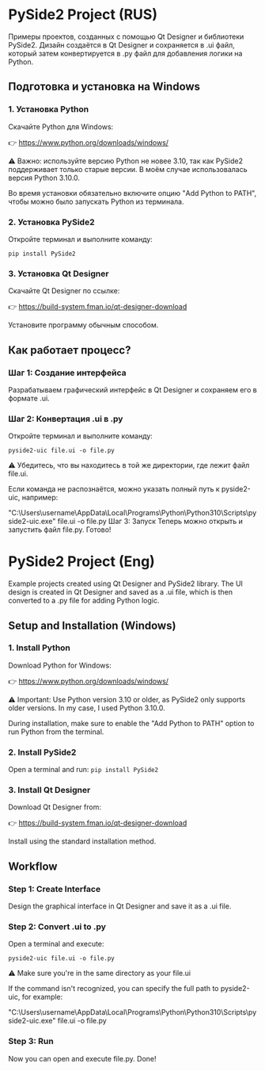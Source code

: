# PySide2 Project (RUS)
Примеры проектов, созданных с помощью Qt Designer и библиотеки PySide2. Дизайн создаётся в Qt Designer и сохраняется в .ui файл, который затем конвертируется в .py файл для добавления логики на Python.

## Подготовка и установка на Windows
### 1. Установка Python
Скачайте Python для Windows:

👉 https://www.python.org/downloads/windows/

⚠️ Важно: используйте версию Python не новее 3.10, так как PySide2 поддерживает только старые версии. В моём случае использовалась версия Python 3.10.0.

Во время установки обязательно включите опцию "Add Python to PATH", чтобы можно было запускать Python из терминала.

### 2. Установка PySide2
Откройте терминал и выполните команду:

`pip install PySide2`

### 3. Установка Qt Designer
Скачайте Qt Designer по ссылке:

👉 https://build-system.fman.io/qt-designer-download

Установите программу обычным способом.

## Как работает процесс?
### Шаг 1: Создание интерфейса
Разрабатываем графический интерфейс в Qt Designer и сохраняем его в формате .ui.

### Шаг 2: Конвертация .ui в .py
Откройте терминал и выполните команду:

`pyside2-uic file.ui -o file.py`

⚠️ Убедитесь, что вы находитесь в той же директории, где лежит файл file.ui.

Если команда не распознаётся, можно указать полный путь к pyside2-uic, например:

"C:\Users\username\AppData\Local\Programs\Python\Python310\Scripts\pyside2-uic.exe" file.ui -o file.py
Шаг 3: Запуск
Теперь можно открыть и запустить файл file.py. Готово!



# PySide2 Project (Eng)
Example projects created using Qt Designer and PySide2 library. The UI design is created in Qt Designer and saved as a .ui file, which is then converted to a .py file for adding Python logic.

## Setup and Installation (Windows)
### 1. Install Python
Download Python for Windows:

👉 https://www.python.org/downloads/windows/

⚠️ Important: Use Python version 3.10 or older, as PySide2 only supports older versions. In my case, I used Python 3.10.0.

During installation, make sure to enable the "Add Python to PATH" option to run Python from the terminal.

### 2. Install PySide2
Open a terminal and run:
`pip install PySide2`

### 3. Install Qt Designer
Download Qt Designer from:

👉 https://build-system.fman.io/qt-designer-download

Install using the standard installation method.

## Workflow
### Step 1: Create Interface
Design the graphical interface in Qt Designer and save it as a .ui file.

### Step 2: Convert .ui to .py
Open a terminal and execute:

`pyside2-uic file.ui -o file.py`

⚠️ Make sure you're in the same directory as your file.ui

If the command isn't recognized, you can specify the full path to pyside2-uic, for example:

"C:\Users\username\AppData\Local\Programs\Python\Python310\Scripts\pyside2-uic.exe" file.ui -o file.py

### Step 3: Run
Now you can open and execute file.py. Done!





